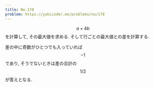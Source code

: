 ```yaml
---
title: No.178
problem: https://yukicoder.me/problems/no/178
---
```

$$ a+4b $$ を計算して, その最大値を求める. そして行ごとの最大値との差を計算する.

差の中に奇数がひとつでも入っていれば $$ -1 $$ であり, そうでないときは差の合計の $$ 1/2 $$ が答えとなる.
